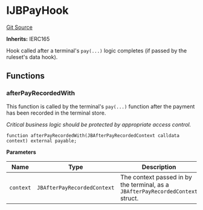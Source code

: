 # IJBPayHook
[Git Source](https://github.com/Bananapus/nana-core/blob/1fb5688d98a7c6e49f86f6a7e868a61ef4c2409a/src/interfaces/IJBPayHook.sol)

**Inherits:**
IERC165

Hook called after a terminal's `pay(...)` logic completes (if passed by the ruleset's data hook).


## Functions
### afterPayRecordedWith

This function is called by the terminal's `pay(...)` function after the payment has been recorded in the
terminal store.

*Critical business logic should be protected by appropriate access control.*


```solidity
function afterPayRecordedWith(JBAfterPayRecordedContext calldata context) external payable;
```
**Parameters**

|Name|Type|Description|
|----|----|-----------|
|`context`|`JBAfterPayRecordedContext`|The context passed in by the terminal, as a `JBAfterPayRecordedContext` struct.|


